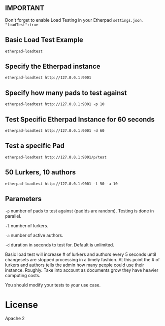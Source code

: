## IMPORTANT
Don't forget to enable Load Testing in your Etherpad ``settings.json``.  ``"loadTest":true``

## Basic Load Test Example
``etherpad-loadtest``

## Specify the Etherpad instance
``etherpad-loadtest http://127.0.0.1:9001``

## Specify how many pads to test against
``etherpad-loadtest http://127.0.0.1:9001 -p 10``

## Test Specific Etherpad Instance for 60 seconds
``etherpad-loadtest http://127.0.0.1:9001 -d 60``

## Test a specific Pad
``etherpad-loadtest http://127.0.0.1:9001/p/test``

## 50 Lurkers, 10 authors
``etherpad-loadtest http://127.0.0.1:9001 -l 50 -a 10``

## Parameters
``-p`` number of pads to test against (padIds are random).  Testing is done in parallel.

``-l`` number of lurkers.

``-a`` number of active authors.

``-d`` duration in seconds to test for.  Default is unlimited.


Basic load test will increase # of lurkers and authors every 5 seconds until changesets are stopped processing in a timely fashion.
At this point the # of lurkers and authors tells the admin how many people could use their instance.  Roughly.  Take into account as documents grow they have heavier computing costs.  

You should modify your tests to your use case.


# License
Apache 2
